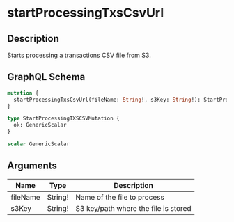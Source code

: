 # startProcessingTxsCsvUrl

## Description
Starts processing a transactions CSV file from S3.

## GraphQL Schema
```graphql
mutation {
  startProcessingTxsCsvUrl(fileName: String!, s3Key: String!): StartProcessingTXSCSVMutation
}

type StartProcessingTXSCSVMutation {
  ok: GenericScalar
}

scalar GenericScalar
```

## Arguments
| Name | Type | Description |
|------|------|-------------|
| fileName | String! | Name of the file to process |
| s3Key | String! | S3 key/path where the file is stored |